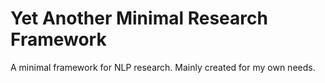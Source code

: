 # Yet Another Minimal Research Framework

A minimal framework for NLP research. Mainly created for my own needs.